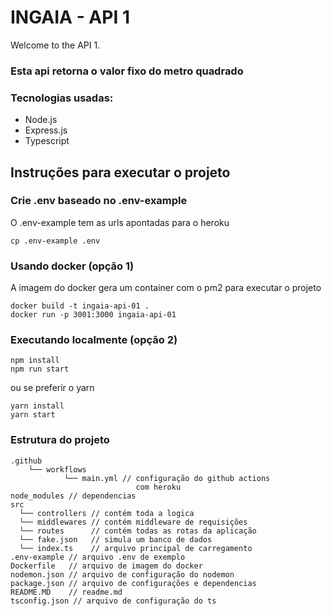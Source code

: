# INGAIA - API 1

Welcome to the API 1.
### Esta api retorna o valor fixo do metro quadrado

### Tecnologias usadas:
- Node.js 
- Express.js
- Typescript

## Instruções para executar o projeto

### Crie .env baseado no .env-example
O .env-example tem as urls apontadas para o heroku
```
cp .env-example .env
```

### Usando docker (opção 1)
A imagem do docker gera um container com o pm2 para executar o projeto
```
docker build -t ingaia-api-01 .
docker run -p 3001:3000 ingaia-api-01
```

### Executando localmente (opção 2)
```
npm install
npm run start
```
ou se preferir o yarn
```
yarn install
yarn start
```

### Estrutura do projeto
```
.github
    └── workflows
            └── main.yml // configuração do github actions 
                            com heroku 
node_modules // dependencias
src
  └── controllers // contém toda a logica
  └── middlewares // contém middleware de requisições
  └── routes      // contém todas as rotas da aplicação
  └── fake.json   // simula um banco de dados
  └── index.ts    // arquivo principal de carregamento
.env-example // arquivo .env de exemplo
Dockerfile   // arquivo de imagem do docker
nodemon.json // arquivo de configuração do nodemon
package.json // arquivo de configurações e dependencias
README.MD    // readme.md
tsconfig.json // arquivo de configuração do ts
```
